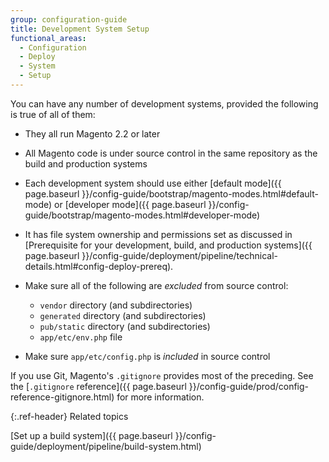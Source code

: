 ```yaml
---
group: configuration-guide
title: Development System Setup
functional_areas:
  - Configuration
  - Deploy
  - System
  - Setup
---
```


You can have any number of development systems, provided the following is true of all of them:

*  They all run Magento 2.2 or later
*  All Magento code is under source control in the same repository as the build and production systems
*  Each development system should use either [default mode]({{ page.baseurl }}/config-guide/bootstrap/magento-modes.html#default-mode) or [developer mode]({{ page.baseurl }}/config-guide/bootstrap/magento-modes.html#developer-mode)
*  It has file system ownership and permissions set as discussed in [Prerequisite for your development, build, and production systems]({{ page.baseurl }}/config-guide/deployment/pipeline/technical-details.html#config-deploy-prereq).
*  Make sure all of the following are _excluded_ from source control:

   *  `vendor` directory (and subdirectories)
   *  `generated` directory (and subdirectories)
   *  `pub/static` directory (and subdirectories)
   *  `app/etc/env.php` file

*  Make sure `app/etc/config.php` is _included_ in source control

If you use Git, Magento's `.gitignore` provides most of the preceding. See the [`.gitignore` reference]({{ page.baseurl }}/config-guide/prod/config-reference-gitignore.html) for more information.

{:.ref-header}
Related topics

[Set up a build system]({{ page.baseurl }}/config-guide/deployment/pipeline/build-system.html)
